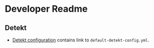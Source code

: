 # Developer Readme

## Detekt

- [Detekt configuration](https://detekt.dev/docs/introduction/configurations/) contains link to `default-detekt-config.yml`.

